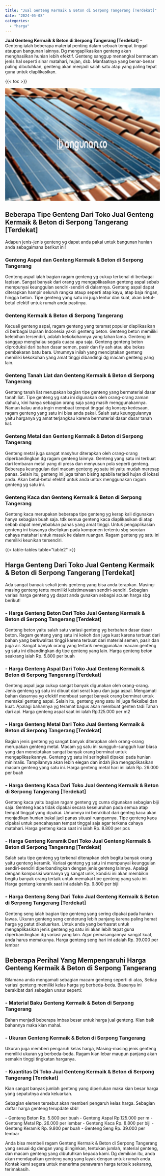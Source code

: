 ```yaml
---
title: "Jual Genteng Kermaik & Beton di Serpong Tangerang [Terdekat]"
date: "2024-05-08"
categories: 
  - "harga"
---
```


**Jual Genteng Kermaik & Beton di Serpong Tangerang \[Terdekat\]** – Genteng ialah beberapa material penting dalam sebuah tempat tinggal ataupun bangunan lainnya. Dg mengaplikasikan genteng akan menghasilkan hunian lebih efektif. Genteng sanggup menangkal bermacam jenis hal seperti sinar matahari, hujan, dsb. Manfaatnya yang benar-benar paling dibutuhkan, genteng akan menjadi salah satu atap yang paling tepat guna untuk diaplikasikan.

{{< toc >}}

![Jual Genteng Kermaik & Beton di Serpong Tangerang [Terdekat]](/images/genteng-minimalis-murah02.png)

## Beberapa Tipe Genteng Dari Toko Jual Genteng Kermaik & Beton di Serpong Tangerang \[Terdekat\]

Adapun jenis-jenis genteng yg dapat anda pakai untuk bangunan hunian anda sebagaimana berikut ini!

### Genteng Aspal dan Genteng Kermaik & Beton di Serpong Tangerang

Genteng aspal ialah bagian ragam genteng yg cukup terkenal di berbagai lapisan. Sangat banyak dari orang yg mengaplikasikan genteng aspal sebab mempunyai keunggulan sendiri-sendiri di dalamnya. Genteng aspal dapat diterapkan hampir seluruh rangka ataup seperti atap kayu, atap baja ringan, hingga beton. Tipe genteng yang satu ini juga lentur dan kuat, akan betul-betul efektif untuk rumah anda pastinya.

### Genteng Kermaik & Beton di Serpong Tangerang

Kecuali genteng aspal, ragam genteng yang teramat populer diaplikasikan di berbagai lapisan Indonesia yakni genteng beton. Genteng beton memiliki kelebihan tersendiri, adalah kekokohannya yang tahan lama. Genteng ini sanggup menghalau segala cuaca apa saja. Genteng genteng beton diproduksi dari bahan dasar semen, pasir dan fly ash atau abu bekas pembakaran batu bara. Umumnya inilah yang menciptakan genteng memiliki kekokohan yang amat tinggi dibandingi dg macam genteng yang lain.

### Genteng Tanah Liat dan Genteng Kermaik & Beton di Serpong Tangerang

Genteng tanah liat merupakan bagian tipe genteng yang bermaterial dasar tanah liat. Tipe genteng yg satu ini digunakan oleh orang-orang zaman dahulu, kini hanya sebagian orang saja yang masih menggunakannya. Namun kalau anda ingin membuat tempat tinggal dg konsep kedesaan, ragam genteng yang satu ini bisa anda pakai. Salah satu keunggulannya yaitu harganya yg amat terjangkau karena bermaterial dasar dasar tanah liat.

### Genteng Metal dan Genteng Kermaik & Beton di Serpong Tangerang

Genteng metal juga sangat masyhur diterapkan oleh orang-orang diperbandingkan dg ragam genteng lainnya. Genteng yang satu ini terbuat dari lembaran metal yang di press dan menyusun pola seperti genteng. Beberapa keunggulan dari macam genteng yg satu ini yaitu mudah meresap panas. Selain itu, genteng ini juga tahan bising apabila terjadi hujan di lokasi anda. Akan betul-betul efektif untuk anda untuk menggunakan ragam genteng yg satu ini.

### Genteng Kaca dan Genteng Kermaik & Beton di Serpong Tangerang

Genteng kaca merupakan beberapa tipe genteng yg kerap kali digunakan hanya sebagian buah saja. tdk semua genteng kaca diaplikasikan di atap sebab dapat menyebabkan panas yang amat tinggi. Untuk pengaplikasian genteng ini biasanya diselipkan pada komponen tertentu sbg sorotan cahaya matahari untuk masuk ke dalam ruangan. Ragam genteng yg satu ini memiliki keunikan tersendiri.

{{< table-tables table="table2" >}}

## Harga Genteng Dari Toko Jual Genteng Kermaik & Beton di Serpong Tangerang \[Terdekat\]

Ada sangat banyak sekali jenis genteng yang bisa anda terapkan. Masing-masing genteng tentu memiliki keistimewaan sendiri-sendiri. Sebagian variasi harga genteng yg dapat anda gunakan sebagai acuan harga sbg berikut!

### \- Harga Genteng Beton Dari Toko Jual Genteng Kermaik & Beton di Serpong Tangerang \[Terdekat\]

Genteng beton yaitu salah satu variasi genteng yg berbahan dasar dasar beton. Ragam genteng yang satu ini kokoh dan juga kuat karena terbuat dari bahan yang berkwalitas tinggi karena terbuat dari material semen, pasir dan juga air. Sangat banyak orang yang tertarik menggunakan macam genteng yg satu ini dibandingkan dg tipe genteng yang lain. Harga genteng beton seakrang ialah Rp. 5.800 per buah

### \- Harga Genteng Aspal Dari Toko Jual Genteng Kermaik & Beton di Serpong Tangerang \[Terdekat\]

Genteng aspal juga cukup sangat banyak digunakan oleh orang-orang. Jenis genteng yg satu ini dibuat dari serat kayu dan juga aspal. Mengamati bahan dasarnya yg efektif membuat sangat banyak orang berminat untuk memakai genteng aspal. Selain itu, genteng yang satu ini juga fleksibel dan kuat. Apalagi bahannya yg teramat bagus akan membuat genten tadi Tahan dari api. Harga genteng aspal saat ini ialah Rp.125.000 per m2

### \- Harga Genteng Metal Dari Toko Jual Genteng Kermaik & Beton di Serpong Tangerang \[Terdekat\]

Bagian jenis genteng yg sangat banyak diterapkan oleh orang-orang merupakan genteng metal. Macam yg satu ini sungguh-sungguh luar biasa yang dan menciptakan sangat banyak orang berminat untuk mengaplikasikannya. Genteng yg satu ini seringkali dipakai pada hunian minimalis. Tampilannya akan lebih elegan dan indah jika mengaplikasikan macam genteng yang satu ini. Harga genteng metal hari ini ialah Rp. 26.000 per buah

### \- Harga Genteng Kaca Dari Toko Jual Genteng Kermaik & Beton di Serpong Tangerang \[Terdekat\]

Genteng kaca yaitu bagian ragam genteng yg cuma digunakan sebagian biji saja. Genteng kaca tidak dipakai secara keseluruhan pada semua atap tempat tinggal yang dipakai. Umumnya ini berakibat dari genteg kaca akan menjadikan hunian bakal jadi panas situasi ruangannya. Tipe genteng kaca dipakai untuk pencahayaan tempat tinggal saja agar terkena cahaya matahari. Harga genteng kaca saat ini ialah Rp. 8.800 per pcs

### \- Harga Genteng Keramik Dari Toko Jual Genteng Kermaik & Beton di Serpong Tangerang \[Terdekat\]

Salah satu tipe genteng yg terkenal diterapkan oleh begitu banyak orang yaitu genteng keramik. Variasi genteng yg satu ini mempunyai keunggulan sendiri-sendiri diperbandingkan dengan jenis genteng lainnya. Apalagi dengan komposisi warnanya yg sangat unik, kondisi ini akan membikin begitu banyak orang tertaik untuk memakai tipe genteng yang satu ini. Harga genteng keramik saat ini adalah Rp. 9.800 per biji

### \- Harga Genteng Seng Dari Toko Jual Genteng Kermaik & Beton di Serpong Tangerang \[Terdekat\]

Genteng seng ialah bagian tipe genteng yang sering dipakai pada hunian lawas. Ukuran genteng seng cenderung lebih panjang karena paling hemat harga yg patut dikeluarkan. Untuk anda yang berhasrat untuk mengaplikasikan jenis genteng yg satu ini akan lebih tepat guna diperbandingkan dg variasi yang lain. Agar pemasangannya sangat kuat, anda harus memakunya. Harga genteng seng hari ini adalah Rp. 39.000 per lembar

## Beberapa Perihal Yang Mempengaruhi Harga Genteng Kermaik & Beton di Serpong Tangerang

Bilamana anda mengamati sebagian macam genteng seperti di atas, Setiap variasi genteng memiliki kelas harga yg berbeda-beda. Biasanya ini berakibat dari sebagian unsur seperti:

### \- Material Baku Genteng Kermaik & Beton di Serpong Tangerang

Bahan menjadi beberapa imbas besar untuk harga jual genteng. Kian baik bahannya maka kian mahal.

### \- Ukuran Genteng Kermaik & Beton di Serpong Tangerang

Ukuran juga memberi pengaruh kelas harga, Masing-masing jenis genteng memiliki ukuran yg berbeda-beda. Ragam kian lebar maupun panjang akan semakin tinggi tingkatan harganya.

### \- Kuantitas Di Toko Jual Genteng Kermaik & Beton di Serpong Tangerang \[Terdekat\]

Kian sangat banyak jumlah genteng yang diperlukan maka kian besar harga yang sepatutnya anda keluarkan.

Sebagian elemen tersebut akan memberi pengaruh kelas harga. Sebagian daftar harga genteng terupdate sbb!

\- Genteng Beton Rp. 5.800 per buah - Genteng Aspal Rp.125.000 per m - Genteng Metal Rp. 26.000 per lembar - Genteng Kaca Rp. 8.800 per biji - Genteng Keramik Rp. 9.800 per buah - Genteng Seng Rp. 39.000 per lembar

Anda bisa membeli ragam Genteng Kermaik & Beton di Serpong Tangerang yang sesuai dg dengan yang diinginkan, tentukan jumlah, material genteng, dan macam genteng yang dibutuhkan kepada kami. Dg demikian itu, anda akan mendapatkan genteng yang yang layak dengan untuk rumah anda. Kontak kami segera untuk menerima penawaran harga terbaik sekarang, terimakasih.
